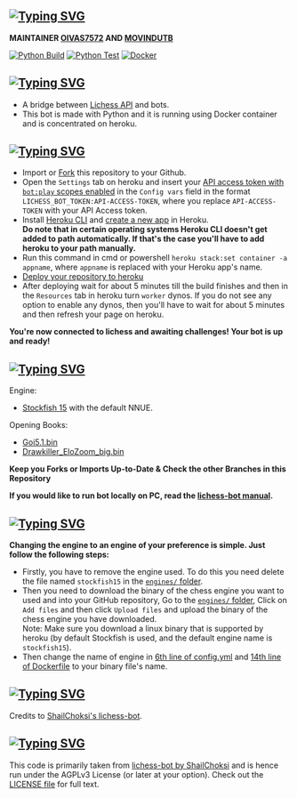 [![Typing SVG](https://readme-typing-svg.herokuapp.com?font=Koulen&size=30&color=C01382&lines=M07001;Powerful+Lichess+Bot;Playing+Bullet%2C+Blitz%2C+Rapid%2C+Classical;Follow+And+Give+A+Help)](https://git.io/typing-svg)
--
**MAINTAINER [OIVAS7572](https://github.com/OIVAS7572) AND [MOVINDUTB](https://github.com/Movindutb)**

[![Python Build](https://github.com/OIVAS7572/lichess-bot/actions/workflows/python-build.yml/badge.svg)](https://github.com/OIVAS7572/lichess-bot/actions/workflows/python-build.yml)
[![Python Test](https://github.com/OIVAS7572/lichess-bot/actions/workflows/python-test.yml/badge.svg)](https://github.com/OIVAS7572/lichess-bot/actions/workflows/python-test.yml)
[![Docker](https://github.com/OIVAS7572/lichess-bot/actions/workflows/Docker.yml/badge.svg)](https://github.com/OIVAS7572/lichess-bot/actions/workflows/Docker.yml)

[![Typing SVG](https://readme-typing-svg.herokuapp.com?font=Koulen&size=30&color=C01382&lines=lichess+bot)](https://git.io/typing-svg)
--
- A bridge between [Lichess API](https://lichess.org/api#tag/Bot) and bots.
- This bot is made with Python and it is running using Docker container and is concentrated on heroku.

[![Typing SVG](https://readme-typing-svg.herokuapp.com?font=Koulen&size=30&color=C01382&lines=How+to+Install+on+Heroku)](https://git.io/typing-svg)
--
- Import or [Fork](https://github.com/OIVAS7572/lichess-bot/fork) this repository to your Github.
- Open the `Settings` tab on heroku and insert your [API access token with `bot:play` scopes enabled](https://lichess.org/account/oauth/token/create?scopes[]=bot:play&description=Lichess+Bot+Token) in the `Config vars` field in the format `LICHESS_BOT_TOKEN:API-ACCESS-TOKEN`, where you replace `API-ACCESS-TOKEN` with your API Access token.
- Install [Heroku CLI](https://devcenter.heroku.com/articles/heroku-cli) and [create a new app](https://dashboard.heroku.com/new-app) in Heroku. <br/>
**Do note that in certain operating systems Heroku CLI doesn't get added to path automatically. If that's the case you'll have to add heroku to your path manually.**
- Run this command in cmd or powershell `heroku stack:set container -a appname`, where `appname` is replaced with your Heroku app's name.
- [Deploy your repository to heroku](https://devcenter.heroku.com/articles/git)
- After deploying wait for about 5 minutes till the build finishes and then in the `Resources` tab in heroku turn `worker` dynos. If you do not see any option to enable any dynos, then you'll have to wait for about 5 minutes and then refresh your page on heroku.

**You're now connected to lichess and awaiting challenges! Your bot is up and ready!**

[![Typing SVG](https://readme-typing-svg.herokuapp.com?font=Koulen&size=30&color=C01382&lines=Bot+Information)](https://git.io/typing-svg)
--
Engine:
- [Stockfish 15](https://stockfishchess.org/blog/2022/stockfish-15/) with the default NNUE.

Opening Books: 
- [Goi5.1.bin](https://gitlab.com/OIVAS7572/Goi5.1.bin/-/raw/master/Goi5.1.bin.7z)
- [Drawkiller_EloZoom_big.bin](engines/books/Drawkiller_EloZoom_big.bin)

**Keep you Forks or Imports Up-to-Date & Check the other Branches in this Repository**

**If you would like to run bot locally on PC, read the [lichess-bot manual](https://github.com/ShailChoksi/lichess-bot#how-to-install).**

[![Typing SVG](https://readme-typing-svg.herokuapp.com?font=Koulen&size=30&color=C01382&lines=How+to+change+the+engine+used%3F)](https://git.io/typing-svg)
--
**Changing the engine to an engine of your preference is simple. Just follow the following steps:**

- Firstly, you have to remove the engine used. To do this you need delete the file named `stockfish15` in the [`engines/` folder](/engines).
- Then you need to download the binary of the chess engine you want to used and into your GitHub repository, Go to the [`engines/` folder](/engines), Click on `Add files` and then click `Upload files` and upload the binary of the chess engine you have downloaded. <br/>
Note: Make sure you download a linux binary that is supported by heroku (by default Stockfish is used, and the default engine name is `stockfish15`).
- Then change the name of engine in [6th line of config.yml](/config.yml#L6) and [14th line of Dockerfile](/Dockerfile#L14) to your binary file's name.

[![Typing SVG](https://readme-typing-svg.herokuapp.com?font=Koulen&size=30&color=C01382&lines=Acknowledgements)](https://git.io/typing-svg)
--
Credits to [ShailChoksi's lichess-bot](https://github.com/ShailChoksi/lichess-bot).

[![Typing SVG](https://readme-typing-svg.herokuapp.com?font=Koulen&size=30&color=C01382&lines=licesnse)](https://git.io/typing-svg)
--
This code is primarily taken from [lichess-bot by ShailChoksi](https://github.com/ShailChoksi/lichess-bot) and is hence run under the AGPLv3 License (or later at your option). Check out the [LICENSE file](/LICENSE) for full text.
